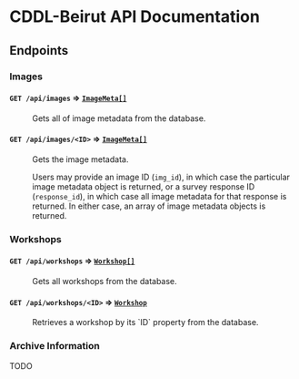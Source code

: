 # CDDL-Beirut API Documentation

## Endpoints

### Images

#### `GET /api/images` ⇒ [`ImageMeta[]`](../../models/ImageMeta.js)
<dd> Gets all of image metadata from the database.</dd>

#### `GET /api/images/<ID>` ⇒ [`ImageMeta[]`](../../models/ImageMeta.js)
<dd> 
Gets the image metadata.

Users may provide an image ID (`img_id`), in which case the particular image
metadata object is returned, or a survey response ID (`response_id`), in which
case all image metadata for that response is returned. In either case, an array
of image metadata objects is returned.
</dd>

### Workshops
#### `GET /api/workshops` ⇒ [`Workshop[]`](../../models/Workshop.js)
<dd>Gets all workshops from the database.</dd>

#### `GET /api/workshops/<ID>` ⇒ [`Workshop`](../../models/Workshop.js)
<dd>Retrieves a workshop by its `ID` property from the database.</dd>

### Archive Information
TODO
